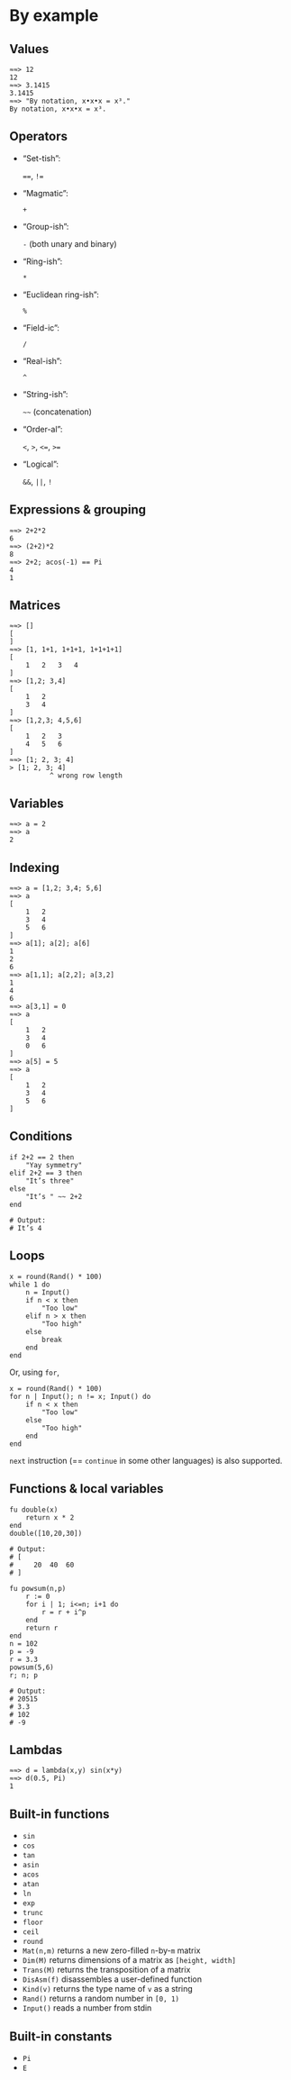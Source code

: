 By example
===

Values
---
    ≈≈> 12
    12
    ≈≈> 3.1415
    3.1415
    ≈≈> "By notation, x•x•x = x³."
    By notation, x•x•x = x³.

Operators
---

- “Set-tish”:

  `==`, `!=`

- “Magmatic”:

  `+`

- “Group-ish”:

  `-` (both unary and binary)

- “Ring-ish”:

  `*`

- “Euclidean ring-ish”:

  `%`

- “Field-ic”:

  `/`

- “Real-ish”:

  `^`

- “String-ish”:

  `~~` (concatenation)

- “Order-al”:

  `<`, `>`, `<=`, `>=`

- “Logical”:

  `&&`, `||`, `!`

Expressions & grouping
---
    ≈≈> 2+2*2
    6
    ≈≈> (2+2)*2
    8
    ≈≈> 2+2; acos(-1) == Pi
    4
    1

Matrices
---
    ≈≈> []
    [
    ]
    ≈≈> [1, 1+1, 1+1+1, 1+1+1+1]
    [
        1   2   3   4
    ]
    ≈≈> [1,2; 3,4]
    [
        1   2
        3   4
    ]
    ≈≈> [1,2,3; 4,5,6]
    [
        1   2   3
        4   5   6
    ]
    ≈≈> [1; 2, 3; 4]
    > [1; 2, 3; 4]
              ^ wrong row length

Variables
---
    ≈≈> a = 2
    ≈≈> a
    2

Indexing
---
    ≈≈> a = [1,2; 3,4; 5,6]
    ≈≈> a
    [
        1   2
        3   4
        5   6
    ]
    ≈≈> a[1]; a[2]; a[6]
    1
    2
    6
    ≈≈> a[1,1]; a[2,2]; a[3,2]
    1
    4
    6
    ≈≈> a[3,1] = 0
    ≈≈> a
    [
        1   2
        3   4
        0   6
    ]
    ≈≈> a[5] = 5
    ≈≈> a
    [
        1   2
        3   4
        5   6
    ]

Conditions
---
    if 2+2 == 2 then
        "Yay symmetry"
    elif 2+2 == 3 then
        "It’s three"
    else
        "It’s " ~~ 2+2
    end

    # Output:
    # It’s 4

Loops
---

    x = round(Rand() * 100)
    while 1 do
        n = Input()
        if n < x then
            "Too low"
        elif n > x then
            "Too high"
        else
            break
        end
    end

Or, using `for`,

    x = round(Rand() * 100)
    for n | Input(); n != x; Input() do
        if n < x then
            "Too low"
        else
            "Too high"
        end
    end

`next` instruction (== `continue` in some other languages) is also supported.

Functions & local variables
---
    fu double(x)
        return x * 2
    end
    double([10,20,30])

    # Output:
    # [
    #     20  40  60
    # ]

    fu powsum(n,p)
        r := 0
        for i | 1; i<=n; i+1 do
            r = r + i^p
        end
        return r
    end
    n = 102
    p = -9
    r = 3.3
    powsum(5,6)
    r; n; p

    # Output:
    # 20515
    # 3.3
    # 102
    # -9

Lambdas
---

    ≈≈> d = lambda(x,y) sin(x*y)
    ≈≈> d(0.5, Pi)
    1

Built-in functions
---

  * `sin`
  * `cos`
  * `tan`
  * `asin`
  * `acos`
  * `atan`
  * `ln`
  * `exp`
  * `trunc`
  * `floor`
  * `ceil`
  * `round`
  * `Mat(n,m)` returns a new zero-filled `n`-by-`m` matrix
  * `Dim(M)` returns dimensions of a matrix as `[height, width]`
  * `Trans(M)` returns the transposition of a matrix
  * `DisAsm(f)` disassembles a user-defined function
  * `Kind(v)` returns the type name of `v` as a string
  * `Rand()` returns a random number in `[0, 1)`
  * `Input()` reads a number from stdin

Built-in constants
---

  * `Pi`
  * `E`
